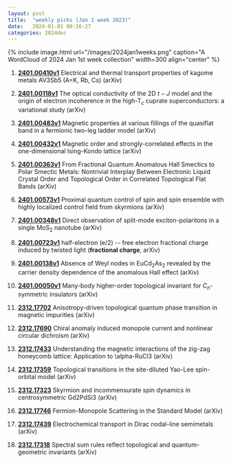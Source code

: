 ```yaml
---
layout: post
title:  "weekly picks (Jan 1 week 2023)"
date:   2024-01-01 00:16:27
categories: 2024dec
---
```



{% include image.html url="/images/2024jan1weeks.png" caption="A WordCloud of 2024 Jan 1st week collection" width=300 align="center" %}



1. **[2401.00410v1](https://arxiv.org/abs/2401.00410v1)** Electrical and thermal transport properties of kagome metals AV3Sb5 (A=K, Rb, Cs) (arXiv)

1. **[2401.00118v1](https://arxiv.org/abs/2401.00118v1)** The optical conductivity of the 2D $t-J$ model and the origin of electron incoherence in the high-T$_{c}$ cuprate superconductors: a variational study (arXiv)

1. **[2401.00483v1](https://arxiv.org/abs/2401.00483v1)** Magnetic properties at various fillings of the quasiflat band in a fermionic two-leg ladder model (arXiv)

1. **[2401.00432v1](https://arxiv.org/abs/2401.00432v1)** Magnetic order and strongly-correlated effects in the one-dimensional Ising-Kondo lattice (arXiv)

1. **[2401.00363v1](https://arxiv.org/abs/2401.00363v1)** From Fractional Quantum Anomalous Hall Smectics to Polar Smectic Metals: Nontrivial Interplay Between Electronic Liquid Crystal Order and Topological Order in Correlated Topological Flat Bands (arXiv)

1. **[2401.00573v1](https://arxiv.org/abs/2401.00573v1)** Proximal quantum control of spin and spin ensemble with highly localized control field from skyrmions (arXiv)

1. **[2401.00348v1](https://arxiv.org/abs/2401.00348v1)** Direct observation of split-mode exciton-polaritons in a single MoS$_2$ nanotube (arXiv)

1. **[2401.00723v1](https://arxiv.org/abs/2401.00723v1)** half-electron (e/2) -- free electron fractional charge induced by twisted light (**fractional charge**, arXiv)

1. **[2401.00138v1](https://arxiv.org/abs/2401.00138v1)** Absence of Weyl nodes in EuCd$_2$As$_2$ revealed by the carrier density dependence of the anomalous Hall effect (arXiv)

1. **[2401.00050v1](https://arxiv.org/abs/2401.00050v1)** Many-body higher-order topological invariant for $C_n$-symmetric insulators (arXiv)








1. **[2312.17702](http://arxiv.org/abs/2312.17702)** Anisotropy-driven topological quantum phase transition in magnetic impurities (arXiv)

1. **[2312.17690](http://arxiv.org/abs/2312.17690)** Chiral anomaly induced monopole current and nonlinear circular dichroism (arXiv)

1. **[2312.17433](http://arxiv.org/abs/2312.17433)** Understanding the magnetic interactions of the zig-zag honeycomb lattice: Application to \alpha-RuCl3 (arXiv)

1. **[2312.17359](http://arxiv.org/abs/2312.17359)** Topological transitions in the site-diluted Yao-Lee spin-orbital model (arXiv)

1. **[2312.17323](http://arxiv.org/abs/2312.17323)** Skyrmion and incommensurate spin dynamics in centrosymmetric Gd2PdSi3 (arXiv)

1. **[2312.17746](http://arxiv.org/abs/2312.17746)** Fermion-Monopole Scattering in the Standard Model (arXiv)

1. **[2312.17439](http://arxiv.org/abs/2312.17439)** Electrochemical transport in Dirac nodal-line semimetals (arXiv)

1. **[2312.17318](http://arxiv.org/abs/2312.17318)** Spectral sum rules reflect topological and quantum-geometric invariants (arXiv)
